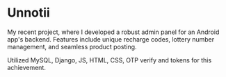 
# Unnotii

My recent project, where I developed a robust admin panel for an Android app's backend.
Features include unique recharge codes, lottery number management, and seamless product posting.

Utilized MySQL, Django, JS, HTML, CSS, OTP verify and tokens for this achievement.

